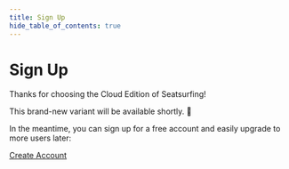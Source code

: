 ```yaml
---
title: Sign Up
hide_table_of_contents: true
---
```


# Sign Up

Thanks for choosing the Cloud Edition of Seatsurfing!

This brand-new variant will be available shortly. 🚀

In the meantime, you can sign up for a free account and easily upgrade to more users later:

<a href="/sign-up/" class="button button--primary button--lg button-gradient">Create Account</a>

<!--
<iframe src="https://app.seatsurfing.io/cloud/signup" width="100%" height="800" frameBorder="0" scrolling="no">
</iframe>
-->